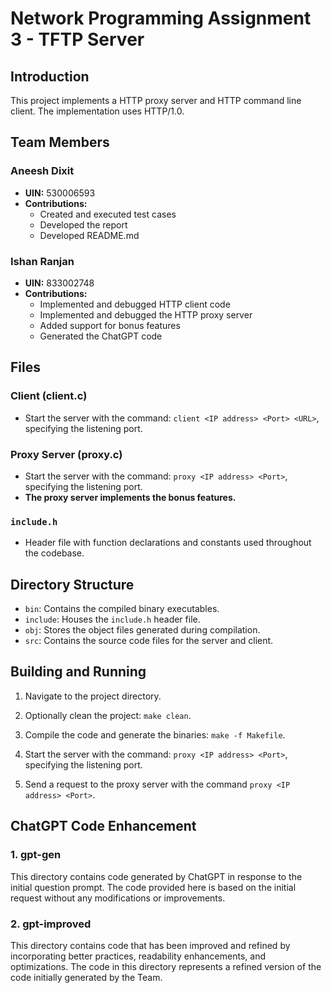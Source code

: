 # Network Programming Assignment 3 - TFTP Server

## Introduction

This project implements a HTTP proxy server and HTTP command line client. The implementation uses HTTP/1.0.

## Team Members

### Aneesh Dixit
- **UIN:** 530006593 
- **Contributions:**  
  - Created and executed test cases
  - Developed the report
  - Developed README.md
      
### Ishan Ranjan
- **UIN:** 833002748
- **Contributions:**
  - Implemented and debugged HTTP client code
  - Implemented and debugged the HTTP proxy server
  - Added support for bonus features
  - Generated the ChatGPT code 

## Files

### Client (client.c)

- Start the server with the command: `client <IP address> <Port> <URL>`, specifying the listening port.

### Proxy Server (proxy.c)

- Start the server with the command: `proxy <IP address> <Port>`, specifying the listening port.
- **The proxy server implements the bonus features.**

### `include.h`

- Header file with function declarations and constants used throughout the codebase.

## Directory Structure

- `bin`: Contains the compiled binary executables.
- `include`: Houses the `include.h` header file.
- `obj`: Stores the object files generated during compilation.
- `src`: Contains the source code files for the server and client.

## Building and Running

1. Navigate to the project directory.

2. Optionally clean the project: `make clean`.

3. Compile the code and generate the binaries: `make -f Makefile`.

4. Start the server with the command: `proxy <IP address> <Port>`, specifying the listening port.

5. Send a request to the proxy server with the command `proxy <IP address> <Port>`.

## ChatGPT Code Enhancement

### 1. gpt-gen

This directory contains code generated by ChatGPT in response to the initial question prompt. The code provided here is based on the initial request without any modifications or improvements.

### 2. gpt-improved

This directory contains code that has been improved and refined by incorporating better practices, readability enhancements, and optimizations. The code in this directory represents a refined version of the code initially generated by the Team.
